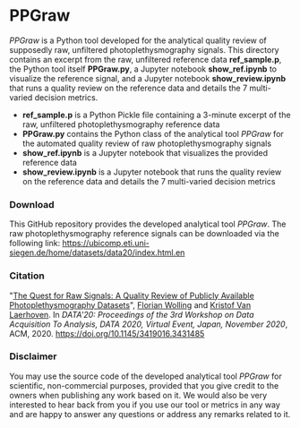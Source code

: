 # PPGraw

*PPGraw* is a Python tool developed for the analytical quality review of supposedly raw, unfiltered photoplethysmography signals. This directory contains an excerpt from the raw, unfiltered reference data **ref_sample.p**, the Python tool itself **PPGraw.py**, a Jupyter notebook **show_ref.ipynb** to visualize the reference signal, and a Jupyter notebook **show_review.ipynb** that runs a quality review on the reference data and details the 7 multi-varied decision metrics.

* **ref_sample.p** is a Python Pickle file containing a 3-minute excerpt of the raw, unfiltered photoplethysmography reference data
* **PPGraw.py** contains the Python class of the analytical tool *PPGraw* for the automated quality review of raw photoplethysmography signals
* **show_ref.ipynb** is a Jupyter notebook that visualizes the provided reference data
* **show_review.ipynb** is a Jupyter notebook that runs the quality review on the reference data and details the 7 multi-varied decision metrics

### Download
This GitHub repository provides the developed analytical tool *PPGraw*.
The raw photoplethysmography reference signals can be downloaded via the following link:
https://ubicomp.eti.uni-siegen.de/home/datasets/data20/index.html.en

### Citation
"[The Quest for Raw Signals: A Quality Review of Publicly Available Photoplethysmography Datasets](https://ubicomp.eti.uni-siegen.de/home/datasets/data20/index.html.en)", <a href="https://ubicomp.eti.uni-siegen.de/home/team/fwolling.html.en" target="_blank">Florian Wolling</a> and <a href="https://ubicomp.eti.uni-siegen.de/home/team/kristof.html.en" target="_blank">Kristof Van Laerhoven</a>. In *DATA'20: Proceedings of the 3rd Workshop on Data Acquisition To Analysis, DATA 2020, Virtual Event, Japan, November 2020*, ACM, 2020. <a href="https://doi.org/10.1145/3419016.3431485" target="_blank">https://doi.org/10.1145/3419016.3431485</a>

### Disclaimer
You may use the source code of the developed analytical tool *PPGraw* for scientific, non-commercial purposes, provided that you give credit to the owners when publishing any work based on it. We would also be very interested to hear back from you if you use our tool or metrics in any way and are happy to answer any questions or address any remarks related to it.
